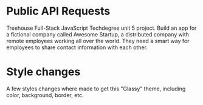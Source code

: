 # Public API Requests

Treehouse Full-Stack JavaScript Techdegree unit 5 project. Build an app for a fictional company called Awesome Startup, a distributed company with remote employees working all over the world. They need a smart way for employees to share contact information with each other.

# Style changes

A few styles changes where made to get this "Glassy" theme, including color, background, border, etc.